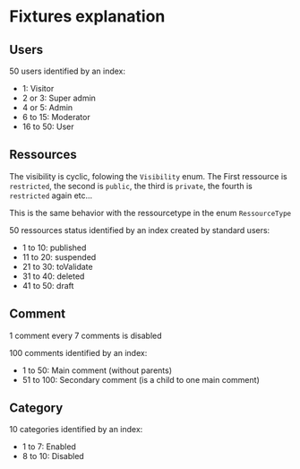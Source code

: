 # Fixtures explanation

## Users

50 users identified by an index:
- 1: Visitor
- 2 or 3: Super admin
- 4 or 5: Admin
- 6 to 15: Moderator
- 16 to 50: User

## Ressources

The visibility is cyclic, folowing the `Visibility` enum. The First ressource is `restricted`, the second is `public`, the third is `private`, the fourth is `restricted` again etc...

This is the same behavior with the ressourcetype in the enum `RessourceType`

50 ressources status identified by an index created by standard users:
- 1 to 10: published
- 11 to 20: suspended
- 21 to 30: toValidate
- 31 to 40: deleted
- 41 to 50: draft

## Comment

1 comment every 7 comments is disabled

100 comments identified by an index:
- 1 to 50: Main comment (without parents)
- 51 to 100: Secondary comment (is a child to one main comment)

## Category

10 categories identified by an index:
- 1 to 7: Enabled
- 8 to 10: Disabled
